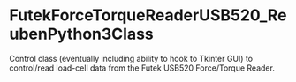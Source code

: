 # FutekForceTorqueReaderUSB520_ReubenPython3Class
Control class (eventually including ability to hook to Tkinter GUI) to control/read load-cell data from the Futek USB520 Force/Torque Reader.
